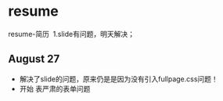 # resume
resume-简历
  1.slide有问题，明天解决； 
## August 27
- 解决了slide的问题，原来仍是是因为没有引入fullpage.css问题！
- 开始 表严肃的表单问题
  
